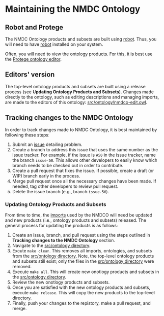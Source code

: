 # Maintaining the NMDC Ontology

## Robot and Protege

The NMDC Ontology products and subsets are built using [robot](http://robot.obolibrary.org/). Thus, you will need to have [robot](http://robot.obolibrary.org/) installed on your system.

Often, you will need to view the ontology products. For this, it is best use the [Protege ontology editor](https://protege.stanford.edu/).

## Editors' version

The top-level ontology products and subsets are built using a release process (see **Updating Ontology Products and Subsets**). Changes made directly to the ontology, such as editing descriptions and managing imports, are made to the editors of this ontology: [src/ontology/nmdco-edit.owl](src/ontology/nmdco-edit.owl).

## Tracking changes to the NMDC Ontology

In order to track changes made to NMDC Ontology, it is best maintained by following these steps:
1. Submit an [issue](https://github.com/microbiomedata/nmdc-ontology/issues) detailing problem.
2. Create a branch to address this issue that uses the same number as the issue tracker. For example, if the issue is `#50` in the issue tracker, name the branch `issue-50`. This allows other developers to easily know which branch needs to be checked out in order to contribute.
3. Create a pull request that fixes the issue. If possible, create a draft (or WIP) branch early in the process.
4. Merge pull request once all the necessary changes have been made. If needed, tag other developers to review pull request. 
5. Delete the issue branch (e.g., branch `issue-50`).

### Updating Ontology Products and Subsets

From time to time, the [imports](src/ontology/imports/) used by the NMDCO will need be updated and new products (i.e., ontology products and subsets) released. The general process for updating the products is as follows:
1. Create an issue, branch, and pull request using the steps outlined in **Tracking changes to the NMDC Ontology** section.
2. Navigate to the [src/ontology directory](src/ontology/).
3. Excute `make clean`. This removes all imports, ontologies, and subsets from the [src/ontology directory](src/ontology/). Note, the top-level ontology products and subsets still exist; only the files in the [src/ontology directory](src/ontology/) were removed.
4. Execute `make all`. This will create new onotlogy products and subsets in the [src/ontology directory](src/ontology/).
5. Review the new onotlogy products and subsets.
6. Once you are satisfied with the new ontology products and subsets, execute `make release`. This will copy the new products to the top-level directory.
7. Finally, push your changes to the repistory, make a pull request, and merge.


